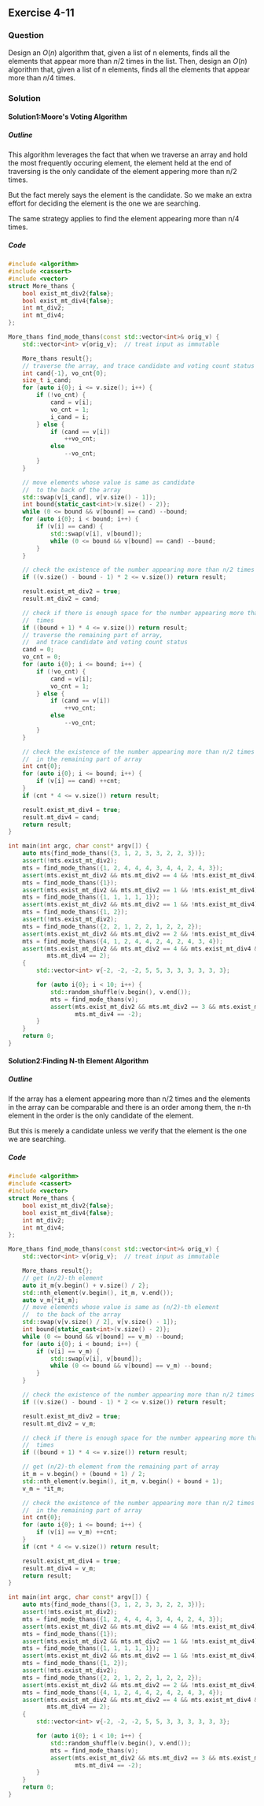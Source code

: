 ## Exercise 4-11

### Question

Design an $O(n)$ algorithm that, given a list of n elements, finds all the
elements that appear more than $n/2$ times in the list. Then, design an $O(n)$
algorithm that, given a list of n elements, finds all the elements that appear
more than $n/4$ times.


### Solution

#### Solution1:Moore's Voting Algorithm

##### Outline

This algorithm leverages the fact that when we traverse an array and hold the most frequently occuring element, the element held at the end of traversing is the only candidate of the element appering more than n/2 times.

But the fact merely says the element is the candidate. So we make an extra effort for deciding the element is the one we are searching.

The same strategy applies to find the element appearing more than n/4 times.

##### Code

```cpp
#include <algorithm>
#include <cassert>
#include <vector>
struct More_thans {
    bool exist_mt_div2{false};
    bool exist_mt_div4{false};
    int mt_div2;
    int mt_div4;
};

More_thans find_mode_thans(const std::vector<int>& orig_v) {
    std::vector<int> v{orig_v};  // treat input as immutable

    More_thans result{};
    // traverse the array, and trace candidate and voting count status
    int cand{-1}, vo_cnt{0};
    size_t i_cand;
    for (auto i{0}; i <= v.size(); i++) {
        if (!vo_cnt) {
            cand = v[i];
            vo_cnt = 1;
            i_cand = i;
        } else {
            if (cand == v[i])
                ++vo_cnt;
            else
                --vo_cnt;
        }
    }

    // move elements whose value is same as candidate
    //  to the back of the array
    std::swap(v[i_cand], v[v.size() - 1]);
    int bound{static_cast<int>(v.size() - 2)};
    while (0 <= bound && v[bound] == cand) --bound;
    for (auto i{0}; i < bound; i++) {
        if (v[i] == cand) {
            std::swap(v[i], v[bound]);
            while (0 <= bound && v[bound] == cand) --bound;
        }
    }

    // check the existence of the number appearing more than n/2 times
    if ((v.size() - bound - 1) * 2 <= v.size()) return result;

    result.exist_mt_div2 = true;
    result.mt_div2 = cand;

    // check if there is enough space for the number appearing more than n/4
    //  times
    if ((bound + 1) * 4 <= v.size()) return result;
    // traverse the remaining part of array,
    //  and trace candidate and voting count status
    cand = 0;
    vo_cnt = 0;
    for (auto i{0}; i <= bound; i++) {
        if (!vo_cnt) {
            cand = v[i];
            vo_cnt = 1;
        } else {
            if (cand == v[i])
                ++vo_cnt;
            else
                --vo_cnt;
        }
    }

    // check the existence of the number appearing more than n/2 times
    //  in the remaining part of array
    int cnt{0};
    for (auto i{0}; i <= bound; i++) {
        if (v[i] == cand) ++cnt;
    }
    if (cnt * 4 <= v.size()) return result;

    result.exist_mt_div4 = true;
    result.mt_div4 = cand;
    return result;
}

int main(int argc, char const* argv[]) {
    auto mts{find_mode_thans({3, 1, 2, 3, 3, 2, 2, 3})};
    assert(!mts.exist_mt_div2);
    mts = find_mode_thans({1, 2, 4, 4, 4, 3, 4, 4, 2, 4, 3});
    assert(mts.exist_mt_div2 && mts.mt_div2 == 4 && !mts.exist_mt_div4);
    mts = find_mode_thans({1});
    assert(mts.exist_mt_div2 && mts.mt_div2 == 1 && !mts.exist_mt_div4);
    mts = find_mode_thans({1, 1, 1, 1, 1});
    assert(mts.exist_mt_div2 && mts.mt_div2 == 1 && !mts.exist_mt_div4);
    mts = find_mode_thans({1, 2});
    assert(!mts.exist_mt_div2);
    mts = find_mode_thans({2, 2, 1, 2, 2, 1, 2, 2, 2});
    assert(mts.exist_mt_div2 && mts.mt_div2 == 2 && !mts.exist_mt_div4);
    mts = find_mode_thans({4, 1, 2, 4, 4, 2, 4, 2, 4, 3, 4});
    assert(mts.exist_mt_div2 && mts.mt_div2 == 4 && mts.exist_mt_div4 &&
           mts.mt_div4 == 2);
    {
        std::vector<int> v{-2, -2, -2, 5, 5, 3, 3, 3, 3, 3, 3};

        for (auto i{0}; i < 10; i++) {
            std::random_shuffle(v.begin(), v.end());
            mts = find_mode_thans(v);
            assert(mts.exist_mt_div2 && mts.mt_div2 == 3 && mts.exist_mt_div4 &&
                   mts.mt_div4 == -2);
        }
    }
    return 0;
}

```

#### Solution2:Finding N-th Element Algorithm

##### Outline

If the array has a element appearing more than n/2 times and the elements in the array can be comparable and there is an order among them, the n-th element in the order is the only candidate of the element.

But this is merely a candidate unless we verify that the element is the one we are searching.

##### Code

```cpp
#include <algorithm>
#include <cassert>
#include <vector>
struct More_thans {
    bool exist_mt_div2{false};
    bool exist_mt_div4{false};
    int mt_div2;
    int mt_div4;
};

More_thans find_mode_thans(const std::vector<int>& orig_v) {
    std::vector<int> v{orig_v};  // treat input as immutable

    More_thans result{};
    // get (n/2)-th element
    auto it_m{v.begin() + v.size() / 2};
    std::nth_element(v.begin(), it_m, v.end());
    auto v_m{*it_m};
    // move elements whose value is same as (n/2)-th element
    //  to the back of the array
    std::swap(v[v.size() / 2], v[v.size() - 1]);
    int bound{static_cast<int>(v.size() - 2)};
    while (0 <= bound && v[bound] == v_m) --bound;
    for (auto i{0}; i < bound; i++) {
        if (v[i] == v_m) {
            std::swap(v[i], v[bound]);
            while (0 <= bound && v[bound] == v_m) --bound;
        }
    }

    // check the existence of the number appearing more than n/2 times
    if ((v.size() - bound - 1) * 2 <= v.size()) return result;

    result.exist_mt_div2 = true;
    result.mt_div2 = v_m;

    // check if there is enough space for the number appearing more than n/4
    //  times
    if ((bound + 1) * 4 <= v.size()) return result;

    // get (n/2)-th element from the remaining part of array
    it_m = v.begin() + (bound + 1) / 2;
    std::nth_element(v.begin(), it_m, v.begin() + bound + 1);
    v_m = *it_m;

    // check the existence of the number appearing more than n/2 times
    //  in the remaining part of array
    int cnt{0};
    for (auto i{0}; i <= bound; i++) {
        if (v[i] == v_m) ++cnt;
    }
    if (cnt * 4 <= v.size()) return result;

    result.exist_mt_div4 = true;
    result.mt_div4 = v_m;
    return result;
}

int main(int argc, char const* argv[]) {
    auto mts{find_mode_thans({3, 1, 2, 3, 3, 2, 2, 3})};
    assert(!mts.exist_mt_div2);
    mts = find_mode_thans({1, 2, 4, 4, 4, 3, 4, 4, 2, 4, 3});
    assert(mts.exist_mt_div2 && mts.mt_div2 == 4 && !mts.exist_mt_div4);
    mts = find_mode_thans({1});
    assert(mts.exist_mt_div2 && mts.mt_div2 == 1 && !mts.exist_mt_div4);
    mts = find_mode_thans({1, 1, 1, 1, 1});
    assert(mts.exist_mt_div2 && mts.mt_div2 == 1 && !mts.exist_mt_div4);
    mts = find_mode_thans({1, 2});
    assert(!mts.exist_mt_div2);
    mts = find_mode_thans({2, 2, 1, 2, 2, 1, 2, 2, 2});
    assert(mts.exist_mt_div2 && mts.mt_div2 == 2 && !mts.exist_mt_div4);
    mts = find_mode_thans({4, 1, 2, 4, 4, 2, 4, 2, 4, 3, 4});
    assert(mts.exist_mt_div2 && mts.mt_div2 == 4 && mts.exist_mt_div4 &&
           mts.mt_div4 == 2);
    {
        std::vector<int> v{-2, -2, -2, 5, 5, 3, 3, 3, 3, 3, 3};

        for (auto i{0}; i < 10; i++) {
            std::random_shuffle(v.begin(), v.end());
            mts = find_mode_thans(v);
            assert(mts.exist_mt_div2 && mts.mt_div2 == 3 && mts.exist_mt_div4 &&
                   mts.mt_div4 == -2);
        }
    }
    return 0;
}

```